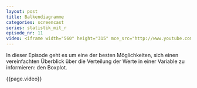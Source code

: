 ```yaml
---
layout: post
title: Balkendiagramme
categories: screencast
series: statistik_mit_r
episode_nr: 11
video: <iframe width="560" height="315" mce_src="http://www.youtube.com/embed/uMjCph-x2tA" frameborder="0" allowfullscreen="" src="http://www.youtube.com/embed/uMjCph-x2tA"></iframe>
---
```


In dieser Episode geht es um eine der besten Möglichkeiten, sich einen vereinfachten Überblick über die Verteilung der Werte in einer Variable zu informieren: den Boxplot.
<!--more-->
{{page.video}}

